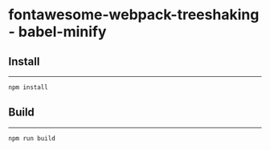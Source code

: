 # fontawesome-webpack-treeshaking - babel-minify

## Install
------------
```bash
npm install
```

## Build
------------
```bash
npm run build
```
